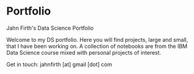 # Portfolio
Jahn Firth's Data Science Portfolio

Welcome to my DS portfolio. Here you will find projects, large and small, that I have been working on. A collection of notebooks are from the IBM Data Science course mixed with personal projects of interest.

Get in touch: jahnfirth [at] gmail [dot] com 

